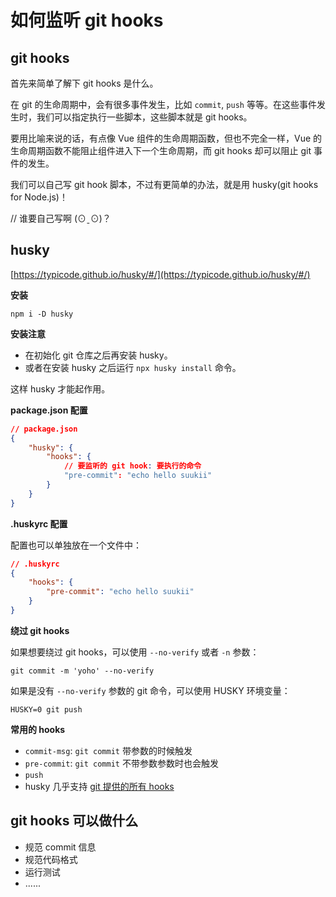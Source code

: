 # 如何监听 git hooks

## git hooks

首先来简单了解下 git hooks 是什么。

在 git 的生命周期中，会有很多事件发生，比如 `commit`, `push` 等等。在这些事件发生时，我们可以指定执行一些脚本，这些脚本就是 git hooks。

要用比喻来说的话，有点像 Vue 组件的生命周期函数，但也不完全一样，Vue 的生命周期函数不能阻止组件进入下一个生命周期，而 git hooks 却可以阻止 git 事件的发生。

我们可以自己写 git hook 脚本，不过有更简单的办法，就是用 husky(git hooks for Node.js)！

// 谁要自己写啊 (⊙ˍ⊙)？

## husky

[https://typicode.github.io/husky/#/](https://typicode.github.io/husky/#/)

**安装**

```shell
npm i -D husky
```

**安装注意**

-   在初始化 git 仓库之后再安装 husky。
-   或者在安装 husky 之后运行 `npx husky install` 命令。

这样 husky 才能起作用。

**package.json 配置**

```json
// package.json
{
    "husky": {
        "hooks": {
            // 要监听的 git hook: 要执行的命令
            "pre-commit": "echo hello suukii"
        }
    }
}
```

**.huskyrc 配置**

配置也可以单独放在一个文件中：

```json
// .huskyrc
{
    "hooks": {
        "pre-commit": "echo hello suukii"
    }
}
```

**绕过 git hooks**

如果想要绕过 git hooks，可以使用 `--no-verify` 或者 `-n` 参数：

```shell
git commit -m 'yoho' --no-verify
```

如果是没有 `--no-verify` 参数的 git 命令，可以使用 HUSKY 环境变量：

```shell
HUSKY=0 git push
```

**常用的 hooks**

-   `commit-msg`: `git commit` 带参数的时候触发
-   `pre-commit`: `git commit` 不带参数参数时也会触发
-   `push`
-   husky 几乎支持 [git 提供的所有 hooks](https://git-scm.com/docs/githooks)

## git hooks 可以做什么

-   规范 commit 信息
-   规范代码格式
-   运行测试
-   ......
